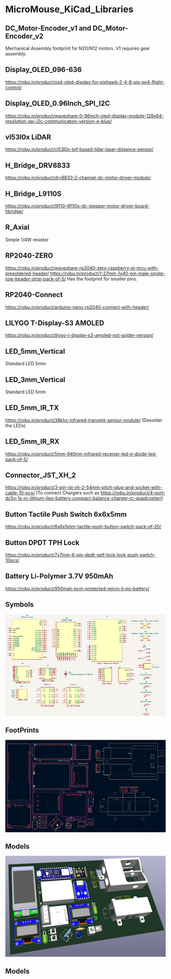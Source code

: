 # MicroMouse_KiCad_Libraries

## DC_Motor-Encoder_v1 and DC_Motor-Encoder_v2

Mechanical Assembly footprint for N20/N12 motors. V1 requires gear assembly.

## Display_OLED_096-636

https://robu.in/product/osd-oled-display-for-pixhawk-2-4-8-pix-px4-flight-control/

## Display_OLED_0.96Inch_SPI_I2C

https://robu.in/product/waveshare-0-96inch-oled-display-module-128x64-resolution-spi-i2c-communication-version-e-blue/

## vl53l0x LiDAR

https://robu.in/product/vl53l0x-tof-based-lidar-laser-distance-sensor/

## H_Bridge_DRV8833

https://robu.in/product/drv8833-2-channel-dc-motor-driver-module/

## H_Bridge_L9110S

https://robu.in/product/l9110-l9110s-dc-stepper-motor-driver-board-hbridge/

## R_Axial

Simple 1/4W resistor

## RP2040-ZERO

https://robu.in/product/waveshare-rp2040-zero-raspberry-pi-mcu-with-presoldered-header/
https://robu.in/product/1-27mm-1x40-pin-male-single-row-header-strip-pack-of-5/
Has the footprint for smaller pins.

## RP2040-Connect

https://robu.in/product/arduino-nano-rp2040-connect-with-header/

## LILYGO T-Display-S3 AMOLED

https://robu.in/product/lilygo-t-display-s3-amoled-not-solder-version/

## LED_5mm_Vertical

Standard LED 5mm

## LED_3mm_Vertical

Standard LED 5mm

## LED_5mm_IR_TX

https://robu.in/product/38khz-infrared-transmit-sensor-module/
(Desolder the LEDs)

## LED_5mm_IR_RX

https://robu.in/product/5mm-940nm-infrared-receiver-led-ir-diode-led-pack-of-5/

## Connector_JST_XH_2

https://robu.in/product/3-pin-jst-xh-2-54mm-pitch-plug-and-socket-with-cable-10-pcs/
(To connect Chargers such as https://robu.in/product/4-port-dc5v-1s-rc-lithium-lipo-battery-compact-balance-charger-rc-quadcopter/)

## Button Tactile Push Switch 6x6x5mm

https://robu.in/product/6x6x5mm-tactile-push-button-switch-pack-of-20/

## Button DPDT TPH Lock

https://robu.in/product/7x7mm-6-pin-dpdt-self-lock-lock-push-switch-10pcs/

## Battery Li-Polymer 3.7V 950mAh

https://robu.in/product/950mah-pcm-protected-micro-li-po-battery/

## Symbols

![alt text](https://github.com/Tejas-Beedkar/MicroMouse_KiCad_Libraries/blob/main/Symbols.png)

## FootPrints

![alt text](https://github.com/Tejas-Beedkar/MicroMouse_KiCad_Libraries/blob/main/Footprints.png)

## Models

![alt text](https://github.com/Tejas-Beedkar/MicroMouse_KiCad_Libraries/blob/main/Models.png)

## Models
